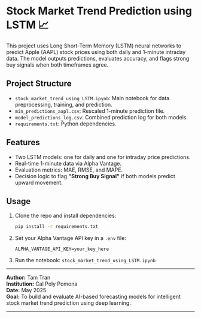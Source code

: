 # Stock Market Trend Prediction using LSTM 📈

This project uses Long Short-Term Memory (LSTM) neural networks to predict Apple (AAPL) stock prices using both daily and 1-minute intraday data. The model outputs predictions, evaluates accuracy, and flags strong buy signals when both timeframes agree.

## Project Structure

- `stock_market_trend_using_LSTM.ipynb`: Main notebook for data preprocessing, training, and prediction.
- `min_predictions_aapl.csv`: Rescaled 1-minute prediction file.
- `model_predictions_log.csv`: Combined prediction log for both models.
- `requirements.txt`: Python dependencies.

## Features

- Two LSTM models: one for daily and one for intraday price predictions.
- Real-time 1-minute data via Alpha Vantage.
- Evaluation metrics: MAE, RMSE, and MAPE.
- Decision logic to flag **"Strong Buy Signal"** if both models predict upward movement.

## Usage

1. Clone the repo and install dependencies:
    ```bash
    pip install -r requirements.txt
    ```

2. Set your Alpha Vantage API key in a `.env` file:
    ```
    ALPHA_VANTAGE_API_KEY=your_key_here
    ```

3. Run the notebook: `stock_market_trend_using_LSTM.ipynb`

---

**Author:** Tam Tran  
**Institution:** Cal Poly Pomona  
**Date:** May 2025  
**Goal:** To build and evaluate AI-based forecasting models for intelligent stock market trend prediction using deep learning.

---
